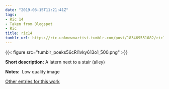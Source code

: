 ```yaml
---
date: "2019-03-15T11:21:41Z"
tags:
- Ric 14
- Taken from Blogspot
- Ric
title: ric14
tumblr_url: https://ric-unknownartist.tumblr.com/post/183469551082/ric14
---
```

{{< figure src="tumblr_poeks56cRl1vky613o1_500.png" >}} 

**Short description:** A latern next to a stair (alley)

**Notes:** &nbsp;Low quality image

[Other entries for this work](/tags/Ric-14)

